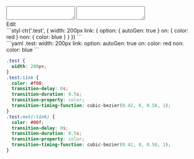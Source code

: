 <div data-size="390" class="code-cont" data-example="auto-gen">
    <div class="code">
        <div class="code-wrap">
            <textarea id="stylus"></textarea>
            <textarea id="css"></textarea>
            <div class="edit-code">
                <span>Edit</span>
            </div>
        </div>
    </div>
</div>

<div data-size="390" data-examples="stylus"></div>
```styl
ctr('.test', {
  width: 200px
  link: {
    option: {
      autoGen: true
    }
    on: {
      color: red
    }
    non: {
      color: blue
    }
  }
})
```

<div data-size="390" data-examples="yaml"></div>
```yaml
.test:
  width: 200px
  link:
    option:
      autoGen: true
    on:
      color: red
    non:
      color: blue
```

```css
.test {
  width: 200px;
}
.test:link {
  color: #f00;
  transition-delay: 0s;
  transition-duration: 0.5s;
  transition-property: color;
  transition-timing-function: cubic-bezier(0.42, 0, 0.58, 1);
}
.test:not(:link) {
  color: #00f;
  transition-delay: 0s;
  transition-duration: 0.5s;
  transition-property: color;
  transition-timing-function: cubic-bezier(0.42, 0, 0.58, 1);
}
```
<div class="cf"></div>
